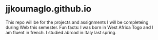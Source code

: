 # jjkoumaglo.github.io


This repo will be for the projects and assignments I will be completeing during Web this semester. 
Fun facts: I was born in West Africa Togo and I am fluent in french. 
I studied abroad in Italy last spring. 
